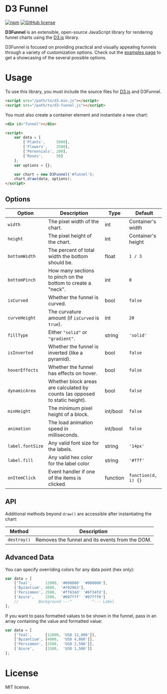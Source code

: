 # D3 Funnel

[![npm](https://img.shields.io/npm/v/d3-funnel.svg)](https://www.npmjs.com/package/d3-funnel)
[![GitHub license](https://img.shields.io/badge/license-MIT-blue.svg)](https://raw.githubusercontent.com/jakezatecky/d3-funnel/master/LICENSE.txt)

**D3Funnel** is an extensible, open-source JavaScript library for rendering
funnel charts using the [D3.js][d3] library.

D3Funnel is focused on providing practical and visually appealing funnels
through a variety of customization options. Check out the [examples page][examples]
to get a showcasing of the several possible options.

# Usage

To use this library, you must include the source files for [D3.js][d3] and
D3Funnel.

``` html
<script src="/path/to/d3.min.js"></script>
<script src="/path/to/d3-funnel.js"></script>
```

You must also create a container element and instantiate a new chart:

``` html
<div id="funnel"></div>

<script>
    var data = [
        ['Plants',     5000],
        ['Flowers',    2500],
        ['Perennials', 200],
        ['Roses',      50]
    ];
    var options = {};

    var chart = new D3Funnel('#funnel');
    chart.draw(data, options);
</script>
```

## Options

| Option           | Description                                                                 | Type     | Default             |
| ---------------- | --------------------------------------------------------------------------- | -------- | ------------------- |
| `width`          | The pixel width of the chart.                                               | int      | Container's width   |
| `height`         | The pixel height of the chart.                                              | int      | Container's height  |
| `bottomWidth`    | The percent of total width the bottom should be.                            | float    | `1 / 3`             |
| `bottomPinch`    | How many sections to pinch on the bottom to create a "neck".                | int      | `0`                 |
| `isCurved`       | Whether the funnel is curved.                                               | bool     | `false`             |
| `curveHeight`    | The curvature amount (if `isCurved` is `true`).                             | int      | `20`                |
| `fillType`       | Either `"solid"` or `"gradient"`.                                           | string   | `'solid'`           |
| `isInverted`     | Whether the funnel is inverted (like a pyramid).                            | bool     | `false`             |
| `hoverEffects`   | Whether the funnel has effects on hover.                                    | bool     | `false`             |
| `dynamicArea`    | Whether block areas are calculated by counts (as opposed to static height). | bool     | `false`             |
| `minHeight`      | The minimum pixel height of a block.                                        | int/bool | `false`             |
| `animation`      | The load animation speed in milliseconds.                                   | int/bool | `false`             |
| `label.fontSize` | Any valid font size for the labels.                                         | string   | `'14px'`            |
| `label.fill`     | Any valid hex color for the label color                                     | string   | `'#fff'`            |
| `onItemClick`    | Event handler if one of the items is clicked.                               | function | `function(d, i) {}` |

## API

Additional methods beyond `draw()` are accessible after instantiating the chart:

| Method           | Description                                                                 |
| ---------------- | --------------------------------------------------------------------------- |
| `destroy()`      | Removes the funnel and its events from the DOM.                             |

## Advanced Data

You can specify overriding colors for any data point (hex only):

``` javascript
var data = [
    ['Teal',      12000, '#008080' '#080800'],
    ['Byzantium', 4000,  '#702963'],
    ['Persimmon', 2500,  '#ff634d' '#6f34fd'],
    ['Azure',     1500,  '#007fff' '#07fff0']
    //         Background ---^         ^--- Label
];
```

If you want to pass formatted values to be shown in the funnel, pass in an array
containing the value and formatted value:

``` javascript
var data = [
    ['Teal',      [12000, 'USD 12,000']],
    ['Byzantium', [4000,  'USD 4,000']],
    ['Persimmon', [2500,  'USD 2,500']],
    ['Azure',     [1500,  'USD 1,500']]
];
```

# License

MIT license.

[d3]: http://d3js.org/
[examples]: http://jakezatecky.github.io/d3-funnel/
